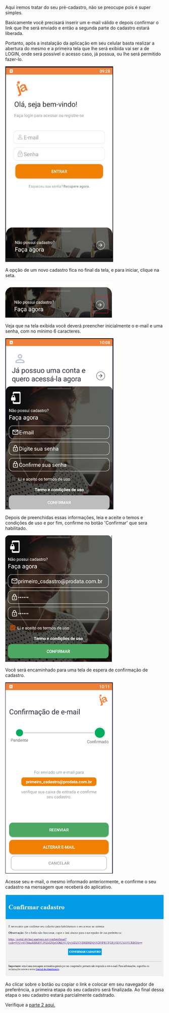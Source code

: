 Aqui iremos tratar do seu pré-cadastro, não se preocupe pois é super simples.

Basicamente você precisará inserir um e-mail válido e depois confirmar o link que lhe será enviado e então a segunda parte do cadastro estará liberada.

Portanto, após a instalação da aplicação em seu celular basta realizar a abertura do mesmo e a primeira tela que lhe será exibida vai ser a de LOGIN, onde será possível o acesso caso, já possua, ou lhe será permitido fazer-lo.

![image.png](/.attachments/image-8ab746c7-53f2-45f7-8da5-61b7740827cf.png)

A opção de um novo cadastro fica no final da tela, e para iniciar, clique na seta.

![image.png](/.attachments/image-c56e2e4d-9142-4111-8a81-e41fe3c70a2b.png)

Veja que na tela exibida você deverá preencher inicialmente o e-mail e uma senha, com no mínimo 6 caracteres.

![image.png](/.attachments/image-fb2d6809-abe9-491e-8851-9fe250ba5a77.png)

Depois de preenchidas essas informações, leia e aceite o temos e condições de uso e por fim, confirme no botão 'Confirmar' que sera habilitado.

![image.png](/.attachments/image-8fbcd161-86bd-403c-b8aa-19d0062676d4.png)

Você será encaminhado para uma tela de espera de confirmação de cadastro.

![image.png](/.attachments/image-f8c489bc-bb9a-465b-85bd-cc2b5d89b9ab.png)


Acesse seu e-mail, o mesmo informado anteriormente, e confirme o seu cadastro na mensagem que receberá do aplicativo.

![image.png](/.attachments/image-f53e7e0d-e5d0-4d25-a2b9-a61ea6b2fed3.png)

Ao clicar sobre o botão ou copiar o link e colocar em seu navegador de preferência, a primeira etapa do seu cadastro será finalizada. Ao final dessa etapa o seu cadastro estará parcialmente cadstrado.

Verifique a [parte 2 aqui.](/ABT-%2D-app-para-uso-no-transporte-público/2.-Cadastrando-sua-conta-de-acesso/2.2.-Concluindo-o-cadastro)


